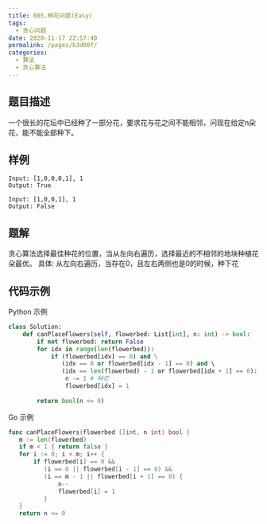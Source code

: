 ```yaml
---
title: 605.种花问题(Easy)
tags: 
  - 贪心问题
date: 2020-11-17 22:57:40
permalink: /pages/b3d00f/
categories: 
  - 算法
  - 贪心算法
---
```


## 题目描述

一个很长的花坛中已经种了一部分花，要求花与花之间不能相邻，问现在给定n朵花，能不能全部种下。

## 样例

```
Input: [1,0,0,0,1], 1
Output: True

Input: [1,0,0,1], 1
Output: False
```

## 题解

贪心算法选择最佳种花的位置，当从左向右遍历，选择最近的不相邻的地块种植花朵最优。
具体: 从左向右遍历，当存在0，且左右两侧也是0的时候，种下花



## 代码示例

Python 示例

```python
class Solution:
    def canPlaceFlowers(self, flowerbed: List[int], n: int) -> bool:
        if not flowerbed: return False
        for idx in range(len(flowerbed)):
            if (flowerbed[idx] == 0) and \
               (idx == 0 or flowerbed[idx - 1] == 0) and \ 
               (idx == len(flowerbed) - 1 or flowerbed[idx + 1] == 0):
                n -= 1 # 种花
                flowerbed[idx] = 1
            
        return bool(n <= 0)
```

Go 示例

```go
func canPlaceFlowers(flowerbed []int, n int) bool {
   m := len(flowerbed)
   if m < 1 { return false }
   for i := 0; i < m; i++ {
       if flowerbed[i] == 0 && 
          (i == 0 || flowerbed[i - 1] == 0) && 
          (i == m - 1 || flowerbed[i + 1] == 0) {
              n--
              flowerbed[i] = 1
          }
   }    
   return n <= 0 

```

